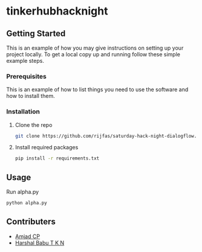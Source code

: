 # tinkerhubhacknight


<!-- GETTING STARTED -->
## Getting Started

This is an example of how you may give instructions on setting up your project locally.
To get a local copy up and running follow these simple example steps.

### Prerequisites

This is an example of how to list things you need to use the software and how to install them.

### Installation

1. Clone the repo
   ```sh
   git clone https://github.com/rijfas/saturday-hack-night-dialogflow.git
   ```
3. Install required packages
   ```sh
   pip install -r requirements.txt
   ```


<!-- USAGE EXAMPLES -->
## Usage

 Run alpha.py
   ```sh
   python alpha.py
   ```

## Contributers
* [Amjad CP](https://github.com/amjadcp)
* [Harshal Babu T K N](https://github.com/harshalbabu)
